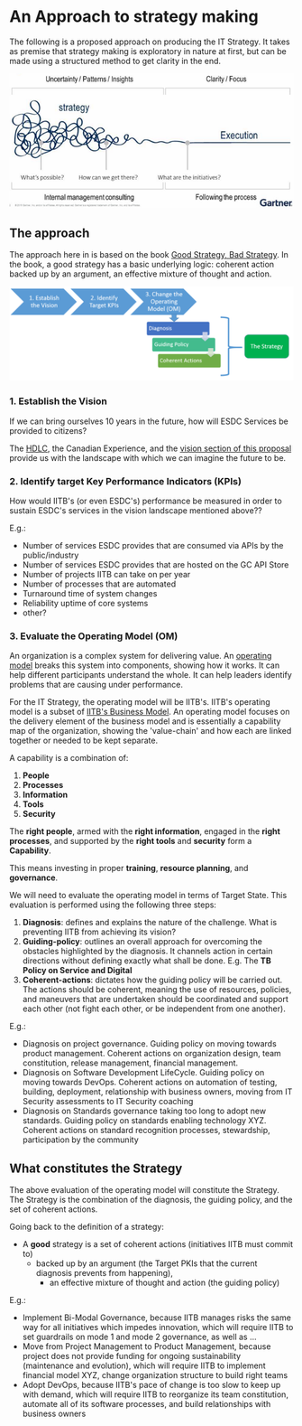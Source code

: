 # An Approach to strategy making

The following is a proposed approach on producing the IT Strategy. It takes as premise that strategy making is exploratory in nature at first, but can be made using a structured method to get clarity in the end.

![Strategy for a strategy](../../assets/images/StrategyForStrategy.png)

## The approach

The approach here in is based on the book [Good Strategy, Bad Strategy](http://goodbadstrategy.com/about-the-book/). In the book, a good strategy has a basic underlying logic: coherent action backed up by an argument, an effective mixture of thought and action.

![Approach to Strategy making](../../assets/images/StrategyMakingApproach.png)

### 1. Establish the Vision

If we can bring ourselves 10 years in the future, how will ESDC Services be provided to citizens?

The [HDLC](../Ideation/HDLC.md), the Canadian Experience, and the [vision section of this proposal](../TeamMandate/ArushiProposal.md#Vision) provide us with the landscape with which we can imagine the future to be.

### 2. Identify target Key Performance Indicators (KPIs)

How would IITB's (or even ESDC's) performance be measured in order to sustain ESDC's services in the vision landscape mentioned above??

E.g.:

- Number of services ESDC provides that are consumed via APIs by the public/industry
- Number of services ESDC provides that are hosted on the GC API Store
- Number of projects IITB can take on per year
- Number of processes that are automated
- Turnaround time of system changes
- Reliability uptime of core systems
- other?

### 3. Evaluate the Operating Model (OM)

An organization is a complex system for delivering value. An [operating model](https://en.wikipedia.org/wiki/Operating_model) breaks this system into components, showing how it works. It can help different participants understand the whole. It can help leaders identify problems that are causing under performance.

For the IT Strategy, the operating model will be IITB's. IITB's operating model is a subset of [IITB's Business Model](http://edsc.prv/en/iitb/corporate/doc/IITBBusinessModel.pdf). An operating model focuses on the delivery element of the business model and is essentially a capability map of the organization, showing the 'value-chain' and how each are linked together or needed to be kept separate.

A capability is a combination of:

1. **People**
2. **Processes**
3. **Information**
4. **Tools**
5. **Security**

The **right people**, armed with the **right information**, engaged in the **right processes**, and supported by the **right tools** and **security** form a **Capability**.

This means investing in proper **training**, **resource planning**, and **governance**.

We will need to evaluate the operating model in terms of Target State. This evaluation is performed using the following three steps:

1. **Diagnosis**: defines and explains the nature of the challenge. What is preventing IITB from achieving its vision?
2. **Guiding-policy**: outlines an overall approach for overcoming the obstacles highlighted by the diagnosis. It channels action in certain directions without defining exactly what shall be done. E.g. The **TB Policy on Service and Digital**
3. **Coherent-actions**: dictates how the guiding policy will be carried out. The actions should be coherent, meaning the use of resources, policies, and maneuvers that are undertaken should be coordinated and support each other (not fight each other, or be independent from one another).

E.g.:

- Diagnosis on project governance. Guiding policy on moving towards product management. Coherent actions on organization design, team constitution, release management, financial management.
- Diagnosis on Software Development LifeCycle. Guiding policy on moving towards DevOps. Coherent actions on automation of testing, building, deployment, relationship with business owners, moving from IT Security assessments to IT Security coaching
- Diagnosis on Standards governance taking too long to adopt new standards. Guiding policy on standards enabling technology XYZ. Coherent actions on standard recognition processes, stewardship, participation by the community

## What constitutes the Strategy

The above evaluation of the operating model will constitute the Strategy. The Strategy is the combination of the diagnosis, the guiding policy, and the set of coherent actions.

Going back to the definition of a strategy:

- A **good** strategy is a set of coherent actions (initiatives IITB must commit to)
  - backed up by an argument (the Target PKIs that the current diagnosis prevents from happening),
    - an effective mixture of thought and action (the guiding policy)

E.g.:

- Implement Bi-Modal Governance, because IITB manages risks the same way for all initiatives which impedes innovation, which will require IITB to set guardrails on mode 1 and mode 2 governance, as well as ...
- Move from Project Management to Product Management, because project does not provide funding for ongoing sustainability (maintenance and evolution), which will require IITB to implement financial model XYZ, change organization structure to build right teams
- Adopt DevOps, because IITB's pace of change is too slow to keep up with demand, which will require IITB to reorganize its team constitution, automate all of its software processes, and build relationships with business owners
